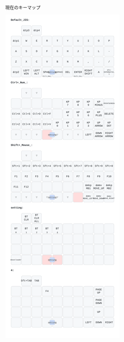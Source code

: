 現在のキーマップ

![](https://raw.githubusercontent.com/nazuna293/zmk-Enigma_01-user-config/main/keymap-drawer/Enigma_01_a.svg)